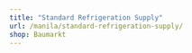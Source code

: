 ```yaml
---
title: "Standard Refrigeration Supply"
url: /manila/standard-refrigeration-supply/
shop: Baumarkt
---
```


